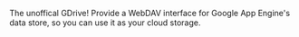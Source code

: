 The unoffical GDrive! Provide a WebDAV interface for Google App Engine's data store, so you can use it as your cloud storage.